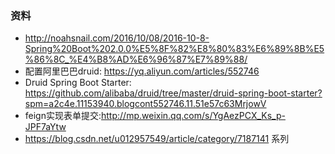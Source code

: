 ### 资料
* http://noahsnail.com/2016/10/08/2016-10-8-Spring%20Boot%202.0.0%E5%8F%82%E8%80%83%E6%89%8B%E5%86%8C_%E4%B8%AD%E6%96%87%E7%89%88/
* 配置阿里巴巴druid: https://yq.aliyun.com/articles/552746
* Druid Spring Boot Starter: https://github.com/alibaba/druid/tree/master/druid-spring-boot-starter?spm=a2c4e.11153940.blogcont552746.11.51e57c63MrjowV
* feign实现表单提交:http://mp.weixin.qq.com/s/YgAezPCX_Ks_p-JPF7aYtw
* https://blog.csdn.net/u012957549/article/category/7187141  系列